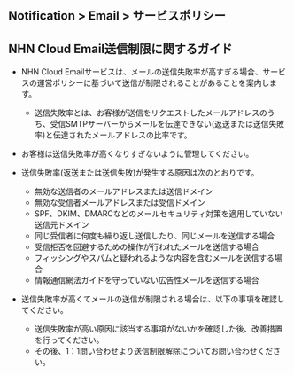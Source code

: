 ## Notification > Email > サービスポリシー

<span id='operation-policy'></span>
## NHN Cloud Email送信制限に関するガイド

* NHN Cloud Emailサービスは、メールの送信失敗率が高すぎる場合、サービスの運営ポリシーに基づいて送信が制限されることがあることを案内します。
    * 送信失敗率とは、お客様が送信をリクエストしたメールアドレスのうち、受信SMTPサーバーからメールを伝達できない(返送または送信失敗率)と伝達されたメールアドレスの比率です。

* お客様は送信失敗率が高くなりすぎないように管理してください。

* 送信失敗率(返送または送信失敗)が発生する原因は次のとおりです。
    * 無効な送信者のメールアドレスまたは送信ドメイン
    * 無効な受信者メールアドレスまたは受信ドメイン
    * SPF、DKIM、DMARCなどのメールセキュリティ対策を適用していない送信元ドメイン
    * 同じ受信者に何度も繰り返し送信したり、同じメールを送信する場合
    * 受信拒否を回避するための操作が行われたメールを送信する場合
    * フィッシングやスパムと疑われるような内容を含むメールを送信する場合
    * 情報通信網法ガイドを守っていない広告性メールを送信する場合

* 送信失敗率が高くてメールの送信が制限される場合は、以下の事項を確認してください。
    * 送信失敗率が高い原因に該当する事項がないかを確認した後、改善措置を行ってください。
    * その後、1：1問い合わせより送信制限解除についてお問い合わせください。